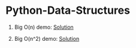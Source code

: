 # Python-Data-Structures

1. Big O(n) demo: [Solution](https://github.com/ruchakhopkar/Python-Data-Structures/blob/main/Big_O_n_demo.py)

2. Big O(n^2) demo: [Solution](https://github.com/ruchakhopkar/Python-Data-Structures/tree/main)
